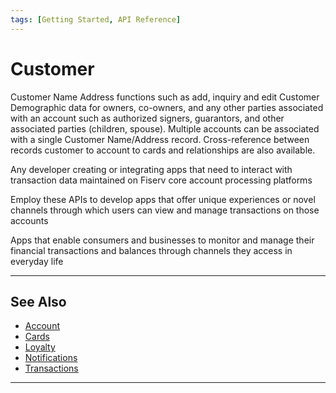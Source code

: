 ```yaml
---
tags: [Getting Started, API Reference]
---
```


# Customer

Customer Name Address functions such as add, inquiry and edit Customer Demographic data for owners, co-owners, and any other parties associated with an account such as authorized signers, guarantors, and other associated parties (children, spouse).  Multiple accounts can be associated with a single Customer Name/Address record.  Cross-reference between records customer to account to cards and relationships are also available. 

<!--
type: tab
titles: Who is it for, How is it used, Potential uses
-->

Any developer creating or integrating apps that need to interact with transaction data maintained on Fiserv core account processing platforms

<!--
type: tab
-->

Employ these APIs to develop apps that offer unique experiences or novel channels through which users can view and manage transactions on those accounts

<!--
type: tab
-->

Apps that enable consumers and businesses to monitor and manage their financial transactions and balances through channels they access in everyday life

<!-- type: tab-end -->

---

## See Also

- [Account](?path=docs/api-reference/1-account.md)
- [Cards](?path=docs/api-reference/2-cards.md)
- [Loyalty](?path=docs/api-reference/4-loyalty.md)
- [Notifications ](?path=docs/api-reference/5-notifications.md)
- [Transactions](?path=docs/api-reference/6-transactions.md)

---
